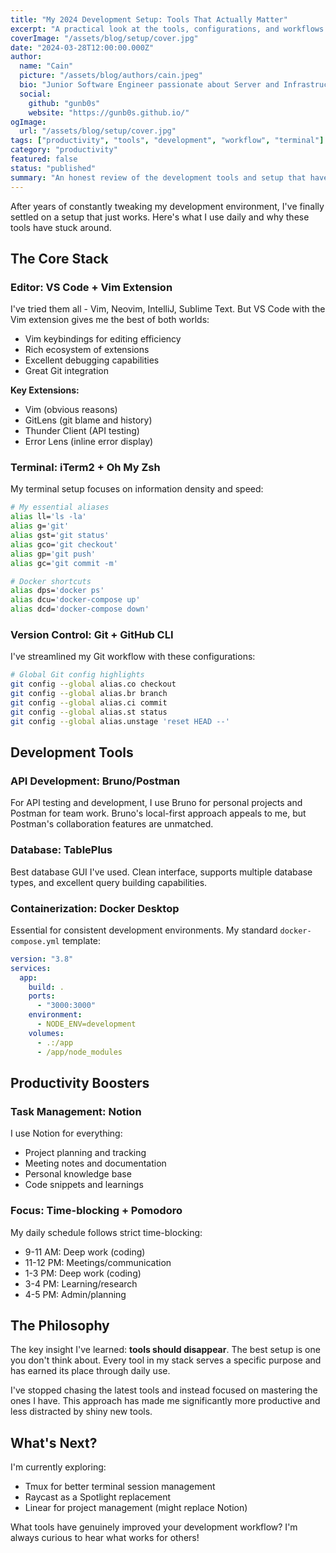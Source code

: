 ```yaml
---
title: "My 2024 Development Setup: Tools That Actually Matter"
excerpt: "A practical look at the tools, configurations, and workflows that have made me more productive as a developer."
coverImage: "/assets/blog/setup/cover.jpg"
date: "2024-03-28T12:00:00.000Z"
author:
  name: "Cain"
  picture: "/assets/blog/authors/cain.jpeg"
  bio: "Junior Software Engineer passionate about Server and Infrastructure Engineering"
  social:
    github: "gunb0s"
    website: "https://gunb0s.github.io/"
ogImage:
  url: "/assets/blog/setup/cover.jpg"
tags: ["productivity", "tools", "development", "workflow", "terminal"]
category: "productivity"
featured: false
status: "published"
summary: "An honest review of the development tools and setup that have genuinely improved my daily coding experience."
---
```


After years of constantly tweaking my development environment, I've finally settled on a setup that just works. Here's what I use daily and why these tools have stuck around.

## The Core Stack

### Editor: VS Code + Vim Extension

I've tried them all - Vim, Neovim, IntelliJ, Sublime Text. But VS Code with the Vim extension gives me the best of both worlds:

- Vim keybindings for editing efficiency
- Rich ecosystem of extensions
- Excellent debugging capabilities
- Great Git integration

**Key Extensions:**

- Vim (obvious reasons)
- GitLens (git blame and history)
- Thunder Client (API testing)
- Error Lens (inline error display)

### Terminal: iTerm2 + Oh My Zsh

My terminal setup focuses on information density and speed:

```bash
# My essential aliases
alias ll='ls -la'
alias g='git'
alias gst='git status'
alias gco='git checkout'
alias gp='git push'
alias gc='git commit -m'

# Docker shortcuts
alias dps='docker ps'
alias dcu='docker-compose up'
alias dcd='docker-compose down'
```

### Version Control: Git + GitHub CLI

I've streamlined my Git workflow with these configurations:

```bash
# Global Git config highlights
git config --global alias.co checkout
git config --global alias.br branch
git config --global alias.ci commit
git config --global alias.st status
git config --global alias.unstage 'reset HEAD --'
```

## Development Tools

### API Development: Bruno/Postman

For API testing and development, I use Bruno for personal projects and Postman for team work. Bruno's local-first approach appeals to me, but Postman's collaboration features are unmatched.

### Database: TablePlus

Best database GUI I've used. Clean interface, supports multiple database types, and excellent query building capabilities.

### Containerization: Docker Desktop

Essential for consistent development environments. My standard `docker-compose.yml` template:

```yaml
version: "3.8"
services:
  app:
    build: .
    ports:
      - "3000:3000"
    environment:
      - NODE_ENV=development
    volumes:
      - .:/app
      - /app/node_modules
```

## Productivity Boosters

### Task Management: Notion

I use Notion for everything:

- Project planning and tracking
- Meeting notes and documentation
- Personal knowledge base
- Code snippets and learnings

### Focus: Time-blocking + Pomodoro

My daily schedule follows strict time-blocking:

- 9-11 AM: Deep work (coding)
- 11-12 PM: Meetings/communication
- 1-3 PM: Deep work (coding)
- 3-4 PM: Learning/research
- 4-5 PM: Admin/planning

## The Philosophy

The key insight I've learned: **tools should disappear**. The best setup is one you don't think about. Every tool in my stack serves a specific purpose and has earned its place through daily use.

I've stopped chasing the latest tools and instead focused on mastering the ones I have. This approach has made me significantly more productive and less distracted by shiny new tools.

## What's Next?

I'm currently exploring:

- Tmux for better terminal session management
- Raycast as a Spotlight replacement
- Linear for project management (might replace Notion)

What tools have genuinely improved your development workflow? I'm always curious to hear what works for others!
